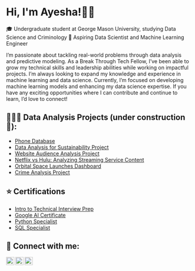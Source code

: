 <h1><strong>Hi, I'm Ayesha!👋🏼</strong></h1>
<p>
🎓 Undergraduate student at George Mason University, studying Data Science and Criminology
🔭 Aspiring Data Scientist and Machine Learning Engineer

I’m passionate about tackling real-world problems through data analysis and predictive modeling. As a Break Through Tech Fellow, I’ve been able to grow my technical skills and leadership abilities while working on impactful projects. I’m always looking to expand my knowledge and experience in machine learning and data science. Currently, I’m focused on developing machine learning models and enhancing my data science expertise. If you have any exciting opportunities where I can contribute and continue to learn, I’d love to connect!


</p>



<h2>👩🏽‍💻 Data Analysis Projects (under construction 🚧):</h2>

- [Phone Database](https://github.com/ayeshaabdullahi/Phone-Database)
- [Data Analysis for Sustainability Project](https://github.com/ayeshaabdullahi/Data-Analysis-for-Sustainability-Project)
- [Website Audience Analysis Project](https://github.com/ayeshaabdullahi/Website-Audience-Analysis-Project)
- [Netflix vs Hulu: Analyzing Streaming Service Content](https://github.com/ayeshaabdullahi/Netflix-vs.-Hulu-Analyzing-Streaming-Service-Content)
- [Orbital Space Launches Dashboard](https://github.com/ayeshaabdullahi/Tableau-Dashboard)
- [Crime Analysis Project](https://github.com/ayeshaabdullahi/DATA-ANALYSIS-PROJECT)



<h2>⭐️ Certifications</h2>

- [Intro to Technical Interview Prep](https://drive.google.com/file/d/1SCf56nh3HI9o7MSPBzKx3Os2NPojF0uO/view?usp=sharing)
- [Google AI Certificate](https://drive.google.com/file/d/1w1Yesd26hKmb7pICh_pmSni48ImAHqsa/view?usp=sharing)
- [Python Specialist](https://www.credential.net/35a8a5ef-e292-4558-9918-19ee14941ef4#acc.SywIENmg)
- [SQL Specialist](https://www.credential.net/30c6c541-0fe7-482b-a712-e2812a93c3f7#acc.U1XVmMrW)


<h2> 🤳 Connect with me:</h2>

[<img align="left" alt="LinkedIn" width="22px" src="https://cdn.jsdelivr.net/npm/simple-icons@v3/icons/linkedin.svg" />](https://www.linkedin.com/in/ayesha-abdullahi/)

[<img align="left" alt="Notion" width="22px" src="https://cdn.jsdelivr.net/npm/simple-icons@v3/icons/notion.svg" />](https://www.notion.so/Hello-my-name-is-Ayesha-Abdulahi-20e499bed290800098b6dac6cd79a6a5?source=copy_link)

[<img align="left" alt="Gmail" width="22px" src="https://cdn.jsdelivr.net/npm/simple-icons@v3/icons/gmail.svg" />](mailto:yourname@gmail.com)



<!--
**joshmadakor1/joshmadakor1** is a ✨ _special_ ✨ repository because its `README.md` (this file) appears on your GitHub profile.

Here are some ideas to get you started:

- 🔭 I’m currently working on ...
- 🌱 I’m currently learning ...
- 👯 I’m looking to collaborate on ...
- 🤔 I’m looking for help with ...
- 💬 Ask me about ...
- 📫 How to reach me: ...
- 😄 Pronouns: ...
- ⚡ Fun fact: ...
-->
